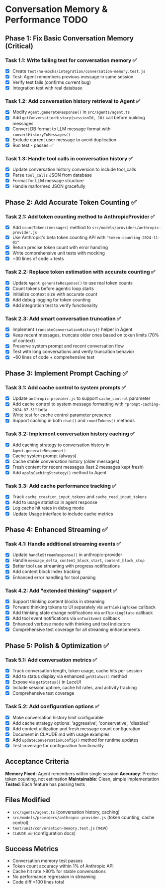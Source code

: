 # Conversation Memory & Performance TODO

## Phase 1: Fix Basic Conversation Memory (Critical)

### Task 1.1: Write failing test for conversation memory ✅

- [x] Create `test/no-mocks/integration/conversation-memory.test.js`
- [x] Test: Agent remembers previous message in same session
- [x] Verify test fails (confirms current bug)
- [x] Integration test with real database

### Task 1.2: Add conversation history retrieval to Agent ✅

- [x] Modify `Agent.generateResponse()` in `src/agents/agent.ts`
- [x] Add `getConversationHistory(sessionId, 10)` call before building messages
- [x] Convert DB format to LLM message format with `convertHistoryToMessages()`
- [x] Exclude current user message to avoid duplication
- [x] Run test - passes ✅

### Task 1.3: Handle tool calls in conversation history ✅

- [x] Update conversation history conversion to include tool_calls
- [x] Parse `tool_calls` JSON from database
- [x] Format for LLM message structure
- [x] Handle malformed JSON gracefully

## Phase 2: Add Accurate Token Counting ✅

### Task 2.1: Add token counting method to AnthropicProvider ✅

- [x] Add `countTokens(messages)` method to `src/models/providers/anthropic-provider.js`
- [x] Use Anthropic's beta token counting API with `"token-counting-2024-11-01"`
- [x] Return precise token count with error handling
- [x] Write comprehensive unit tests with mocking
- [x] ~30 lines of code + tests

### Task 2.2: Replace token estimation with accurate counting ✅

- [x] Update `Agent.generateResponse()` to use real token counts
- [x] Count tokens before agentic loop starts
- [x] Initialize context size with accurate count
- [x] Add debug logging for token counting
- [x] Add integration test to verify functionality

### Task 2.3: Add smart conversation truncation ✅

- [x] Implement `truncateConversationHistory()` helper in Agent
- [x] Keep recent messages, truncate older ones based on token limits (70% of context)
- [x] Preserve system prompt and recent conversation flow
- [x] Test with long conversations and verify truncation behavior
- [x] ~60 lines of code + comprehensive test

## Phase 3: Implement Prompt Caching ✅

### Task 3.1: Add cache control to system prompts ✅

- [x] Update `anthropic-provider.js` to support `cache_control` parameter
- [x] Add cache control to system message formatting with `"prompt-caching-2024-07-31"` beta
- [x] Write test for cache control parameter presence
- [x] Support caching in both `chat()` and `countTokens()` methods

### Task 3.2: Implement conversation history caching ✅

- [x] Add caching strategy to conversation history in `Agent.generateResponse()`
- [x] Cache system prompt (always)
- [x] Cache stable conversation history (older messages)
- [x] Fresh content for recent messages (last 2 messages kept fresh)
- [x] Add `applyCachingStrategy()` method to Agent

### Task 3.3: Add cache performance tracking ✅

- [x] Track `cache_creation_input_tokens` and `cache_read_input_tokens`
- [x] Add to usage statistics in agent response
- [x] Log cache hit rates in debug mode
- [x] Update Usage interface to include cache metrics

## Phase 4: Enhanced Streaming ✅

### Task 4.1: Handle additional streaming events ✅

- [x] Update `handleStreamResponse()` in anthropic-provider
- [x] Handle `message_delta`, `content_block_start`, `content_block_stop`
- [x] Better tool use streaming with progress notifications
- [x] Add content block index tracking
- [x] Enhanced error handling for tool parsing

### Task 4.2: Add "extended thinking" support ✅

- [x] Support thinking content blocks in streaming
- [x] Forward thinking tokens to UI separately via `onThinkingToken` callback
- [x] Add thinking state change notifications via `onThinkingState` callback
- [x] Add tool event notifications via `onToolEvent` callback
- [x] Enhanced verbose mode with thinking and tool indicators
- [x] Comprehensive test coverage for all streaming enhancements

## Phase 5: Polish & Optimization ✅

### Task 5.1: Add conversation metrics ✅

- [x] Track conversation length, token usage, cache hits per session
- [x] Add to status display via enhanced `getStatus()` method
- [x] Expose via `getStatus()` in LaceUI
- [x] Include session uptime, cache hit rates, and activity tracking
- [x] Comprehensive test coverage

### Task 5.2: Add configuration options ✅

- [x] Make conversation history limit configurable
- [x] Add cache strategy options: 'aggressive', 'conservative', 'disabled'
- [x] Add context utilization and fresh message count configuration
- [x] Document in CLAUDE.md with usage examples
- [x] Add `updateConversationConfig()` method for runtime updates
- [x] Test coverage for configuration functionality

## Acceptance Criteria

**Memory Fixed**: Agent remembers within single session
**Accuracy**: Precise token counting, not estimation
**Maintainable**: Clean, simple implementation
**Tested**: Each feature has passing tests

## Files Modified

- `src/agents/agent.ts` (conversation history, caching)
- `src/models/providers/anthropic-provider.js` (token counting, cache control)
- `test/unit/conversation-memory.test.js` (new)
- `CLAUDE.md` (configuration docs)

## Success Metrics

- Conversation memory test passes
- Token count accuracy within 1% of Anthropic API
- Cache hit rate >80% for stable conversations
- No performance regression in streaming
- Code diff <100 lines total
